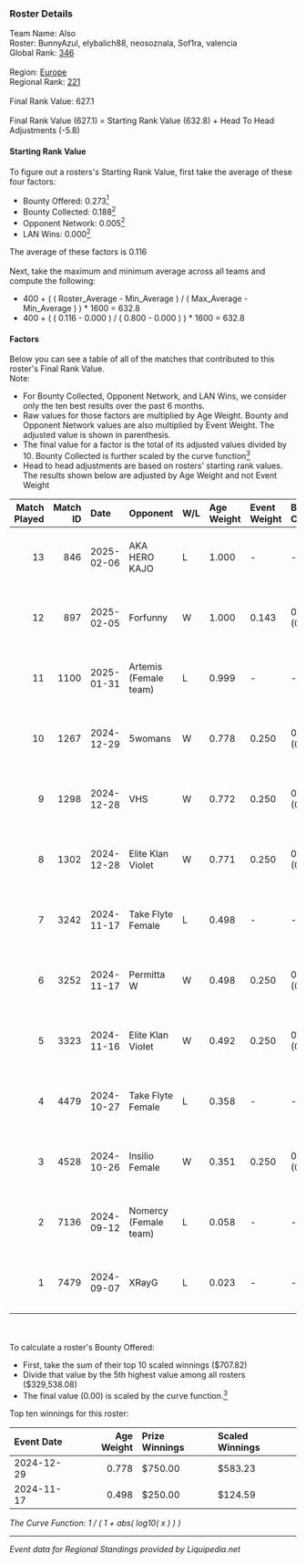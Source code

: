 ### Roster Details<br />
Team Name: Also<br />
Roster: BunnyAzul, elybalich88, neosoznala, Sof1ra, valencia<br />
Global Rank: [346](../standings_global.md)<br />
<br />
Region: [Europe]( ../standings_europe.md)<br />
Regional Rank: [221]( ../standings_europe.md)<br />
<br />
Final Rank Value:  627.1<br />
<br />
Final Rank Value (627.1) = Starting Rank Value (632.8) + Head To Head Adjustments (-5.8)<br />

#### Starting Rank Value<br />
To figure out a rosters's Starting Rank Value, first take the average of these four factors:<br />
- Bounty Offered: 0.273[<sup>1</sup>](#table2)
- Bounty Collected: 0.188[<sup>2</sup>](#table1)
- Opponent Network: 0.005[<sup>2</sup>](#table1)
- LAN Wins: 0.000[<sup>2</sup>](#table1)

The average of these factors is 0.116<br />
<br />
Next, take the maximum and minimum average across all teams and compute the following:<br />
- 400 + ( ( Roster_Average - Min_Average ) / ( Max_Average - Min_Average ) ) * 1600 = 632.8
- 400 + ( ( 0.116 - 0.000 ) / ( 0.800 - 0.000 ) ) * 1600 = 632.8


#### Factors<br />
Below you can see a table of all of the matches that contributed to this roster's Final Rank Value.<br />
Note:<br />

- For Bounty Collected, Opponent Network, and LAN Wins, we consider only the ten best results over the past 6 months.
- Raw values for those factors are multiplied by Age Weight. Bounty and Opponent Network values are also multiplied by Event Weight. The adjusted value is shown in parenthesis.
- The final value for a factor is the total of its adjusted values divided by 10. Bounty Collected is further scaled by the curve function[<sup>3</sup>](#curveFunction)
- Head to head adjustments are based on rosters' starting rank values. The results shown below are adjusted by Age Weight and not Event Weight
<span id="table1"></span><br />


| Match Played | Match ID | Date       | Opponent              | W/L | Age Weight | Event Weight | Bounty Collected | Opponent Network | LAN Wins  | H2H Adj. | Roster                                                  |
| -: | -: | :- | :- | :- | :- | :- | :- | :- | :- | -: | :- |
|           13 |      846 | 2025-02-06 | AKA HERO KAJO         | L   | 1.000      | -            | -                | -                | -         |   -12.01 | BunnyAzul, elybalich88, neosoznala, Sof1ra, valencia    |
|           12 |      897 | 2025-02-05 | Forfunny              | W   | 1.000      | 0.143        | 0.000 (0.000)    | 0.047 (0.007)    | 0 (0.000) |     6.89 | BunnyAzul, elybalich88, neosoznala, Sof1ra, valencia    |
|           11 |     1100 | 2025-01-31 | Artemis (Female team) | L   | 0.999      | -            | -                | -                | -         |   -21.63 | BunnyAzul, elybalich88, miu_u, neosoznala, valencia     |
|           10 |     1267 | 2024-12-29 | 5womans               | W   | 0.778      | 0.250        | 0.001 (0.000)    | 0.072 (0.014)    | 0 (0.000) |     8.37 | BunnyAzul, kaRRRolina, neosoznala, Sof1ra, valencia     |
|            9 |     1298 | 2024-12-28 | VHS                   | W   | 0.772      | 0.250        | 0.000 (0.000)    | 0.036 (0.007)    | 0 (0.000) |     5.12 | BunnyAzul, kaRRRolina, neosoznala, Sof1ra, valencia     |
|            8 |     1302 | 2024-12-28 | Elite Klan Violet     | W   | 0.771      | 0.250        | 0.000 (0.000)    | 0.001 (0.000)    | 0 (0.000) |     4.65 | BunnyAzul, kaRRRolina, neosoznala, Sof1ra, valencia     |
|            7 |     3242 | 2024-11-17 | Take Flyte Female     | L   | 0.498      | -            | -                | -                | -         |    -6.61 | elybalich88, neosoznala, slabosilnaya, Sof1ra, valencia |
|            6 |     3252 | 2024-11-17 | Permitta W            | W   | 0.498      | 0.250        | 0.003 (0.000)    | 0.169 (0.021)    | 0 (0.000) |     7.76 | elybalich88, neosoznala, slabosilnaya, Sof1ra, valencia |
|            5 |     3323 | 2024-11-16 | Elite Klan Violet     | W   | 0.492      | 0.250        | 0.000 (0.000)    | 0.001 (0.000)    | 0 (0.000) |     3.26 | elybalich88, neosoznala, slabosilnaya, Sof1ra, valencia |
|            4 |     4479 | 2024-10-27 | Take Flyte Female     | L   | 0.358      | -            | -                | -                | -         |    -5.05 | elybalich88, neosoznala, slabosilnaya, Sof1ra, valencia |
|            3 |     4528 | 2024-10-26 | Insilio Female        | W   | 0.351      | 0.250        | 0.000 (0.000)    | 0.005 (0.000)    | 0 (0.000) |     4.68 | elybalich88, neosoznala, slabosilnaya, Sof1ra, valencia |
|            2 |     7136 | 2024-09-12 | Nomercy (Female team) | L   | 0.058      | -            | -                | -                | -         |    -0.81 | elybalich88, Runella, slabosilnaya, Sof1ra, valencia    |
|            1 |     7479 | 2024-09-07 | XRayG                 | L   | 0.023      | -            | -                | -                | -         |    -0.39 | elybalich88, Runella, slabosilnaya, Sof1ra, valencia    |

<br />
<span id="table2"></span><br />
To calculate a roster's Bounty Offered:<br />

- First, take the sum of their top 10 scaled winnings ($707.82)
- Divide that value by the 5th highest value among all rosters ($329,538.08)
- The final value (0.00) is scaled by the curve function.[<sup>3</sup>](#curveFunction)

Top ten winnings for this roster:<br />

| Event Date | Age Weight | Prize Winnings | Scaled Winnings |
| :- | -: | :- | :- |
| 2024-12-29 |      0.778 | $750.00        | $583.23         |
| 2024-11-17 |      0.498 | $250.00        | $124.59         |


<span id="curveFunction"></span>_The Curve Function: 1 / ( 1 + abs( log10( x ) ) )_<br />

---
_Event data for Regional Standings provided by Liquipedia.net_<br />
